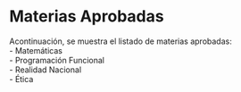 Materias Aprobadas
=======================

Acontinuación, se muestra el listado de materias aprobadas:  
    - Matemáticas  
    - Programación Funcional  
    - Realidad Nacional  
    - Ética 